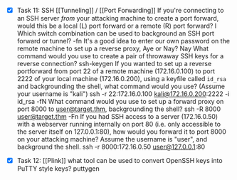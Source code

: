 
 - [x] Task 11: SSH [[Tunneling]] / [[Port Forwarding]]
If you're connecting to an SSH server _from_ your attacking machine to create a port forward, would this be a local (L) port forward or a remote (R) port forward?
	l
Which switch combination can be used to background an SSH port forward or tunnel?
	-fn
It's a good idea to enter our own password on the remote machine to set up a reverse proxy, Aye or Nay?
	Nay
What command would you use to create a pair of throwaway SSH keys for a reverse connection?
	ssh-keygen
If you wanted to set up a reverse portforward from port 22 of a remote machine (172.16.0.100) to port 2222 of your local machine (172.16.0.200), using a keyfile called `id_rsa` and backgrounding the shell, what command would you use? (Assume your username is "kali")
	ssh -r 22:172.16.0.100 kali@172.16.0.200:2222 -i id_rsa -fN
What command would you use to set up a forward proxy on port 8000 to user@target.thm, backgrounding the shell?
	ssh -R  8000 user@target.thm -Fn
If you had SSH access to a server (172.16.0.50) with a webserver running internally on port 80 (i.e. only accessible to the server itself on 127.0.0.1:80), how would you forward it to port 8000 on your attacking machine? Assume the username is "user", and background the shell.
	ssh -r 8000:172.16.0.50 user@127.0.0.1:80

- [x] Task 12: [[Plink]]
what tool can be used to convert OpenSSH keys into PuTTY style keys?
	puttygen